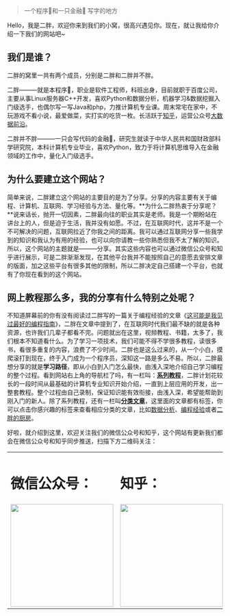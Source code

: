 > 一个程序🐒和一只金融🐶
> 写字的地方

Hello，我是二胖，欢迎你来到我们的小窝，很高兴遇见你。现在，就让我给你介绍一下我们的网站吧~

## 我们是谁？

二胖的窝里一共有两个成员，分别是二胖和二胖并不胖。

二胖———就是本程序🐒，职业是软件工程师，科班出身，目前就职于百度公司，主要从事Linux服务器C++开发，喜欢Python和数据分析，机器学习&数据挖掘入门级选手，也偶尔写一写Java和php，力推计算机专业课。周末常宅在家中，不玩游戏不看小说，最爱做菜，实打实的吃货一枚。长活跃于[知乎](https://www.zhihu.com/people/dcapi)，运营公众号[大数据前沿](https://mp.weixin.qq.com/mp/profile_ext?action=home&__biz=MzAwNzAzNTMwMg==)。

二胖并不胖———一只会写代码的金融🐶，研究生就读于中华人民共和国财政部科学研究院，本科计算机专业毕业，喜欢Python，致力于将计算机思维导入在金融领域的工作中，量化入门级选手。

## 为什么要建立这个网站？

简单来说，二胖建立这个网站的主要目的是为了分享。分享的内容主要有关于编程、计算机、互联网、学习经验与方法、量化等。**为什么二胖热衷于分享呢？**说来话长，抛开一切因素，二胖最向往的职业其实是老师。我是一个期盼站在讲台上的人，但是迫于生活，我并没有如愿。不过，在互联网时代，这并不是一个不可解决的问题，互联网拉近了你我之间的距离。我可以通过互联网分享一些我学到的知识和我认为有用的经验，也可以向你请教一些你熟悉但我不太了解的知识。所以，这个网站的主题就是———分享。其实这些内容也可以通过微信公众号和知乎进行展示，可是二胖渐渐发现，在其他平台我并不能按照自己的意愿去安排文章的版面，加之这些平台有很多其他的限制，所以二胖决定自己搭建一个平台，也就有了你现在看到的这个网站。

## 网上教程那么多，我的分享有什么特别之处呢？

不知道屏幕前的你有没有阅读过二胖写的一篇关于编程经验的文章《[这可能是我见过最好的编程指南]()》，二胖在文章中提到了，在互联网时代我们最不缺的就是各种资源，也许我们几辈子都看不完。问题就出在这里，视频教程、书籍，太多了，我们根本不知道看什么。为了学习一项技术，我们可能不得不学很多教程，读很多书，看很多重复的内容，浪费了不少时间。二胖也是这么过来的，从一个小白，摸爬滚打到现在，终于入门成为一个程序员，深知这一路是多么不易。所以，二胖最想分享的就是**学习路径**，即从小白到入门怎么最快，由浅入深地介绍自己学习编程的整个过程。看到网站右上角的导航栏了吗，有一栏叫：[**系列教程**]()，二胖计划花较长的一段时间从最基础的计算机专业知识开始介绍，一直到上层应用的开发，出一整套教程。整个过程由自己录制，保证知识能有效衔接，由浅入深，希望能帮助到刚入门的新人。除了系列教程，还有一栏叫[**分类文章**]()，这里面的文章都有标签，你可以点击你感兴趣的标签来查看相应分类的文章，比如[数据分析]()、[编程经验]()或者[二胖的厨房]()。

好啦，就介绍到这里，欢迎关注我们的微信公众号和知乎，这个网站有更新我们都会在微信公众号和知乎同步推送，扫描下方二维码关注：

<table>
    <tr style="border:none">
        <td style="border:none"><h1>微信公众号：</h1></td>
        <td style="border:none"><h1>知乎：</h1></td>
    </tr>
    <tr style="border:none">
        <td style="border:none"><img width="240" src="{{ site.baseurl }}/img/wechat_qrcode.gif" alt=""></td>
        <td style="border:none"><img width="240" src="{{ site.baseurl }}/img/zhihu_qrcode.gif" alt=""></td>
    </tr>

</table>
